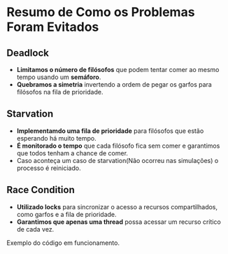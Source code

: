 # Resumo de Como os Problemas Foram Evitados

## Deadlock

- **Limitamos o número de filósofos** que podem tentar comer ao mesmo tempo usando um **semáforo**.
- **Quebramos a simetria** invertendo a ordem de pegar os garfos para filósofos na fila de prioridade.

## Starvation

- **Implementamdo uma fila de prioridade** para filósofos que estão esperando há muito tempo.
- **É monitorado o tempo** que cada filósofo fica sem comer e garantimos que todos tenham a chance de comer.
- Caso aconteça um caso de starvation(Não ocorreu nas simulações) o processo é reiniciado.

## Race Condition

- **Utilizado locks** para sincronizar o acesso a recursos compartilhados, como garfos e a fila de prioridade.
- **Garantimos que apenas uma thread** possa acessar um recurso crítico de cada vez.



Exemplo do código em funcionamento.
